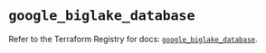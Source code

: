 # `google_biglake_database`

Refer to the Terraform Registry for docs: [`google_biglake_database`](https://registry.terraform.io/providers/hashicorp/google/6.49.3/docs/resources/biglake_database).
